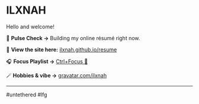 <!-- <img src="error_meme.png" width="501px" /> -->
# ILXNAH
Hello and welcome!
<!-- My goal is to absorb diverse streams of technical and non-technical knowledge, decode systems through investigation and analysis, and engineer solutions that rewrite the rules.  
I take on challenges with persistence and an open mind; pushing fate, my limits, and a little rogue code along the way.  -->

💓 **Pulse Check →** Building my online résumé right now.

📄 **View the site here:** [ilxnah.github.io/resume](https://ilxnah.github.io/resume/)

🎧 **Focus Playlist →** [Ctrl+Focus 🔎](https://youtube.com/playlist?list=PLnhm-_a3haJYBaeCwKZevJNmA3uwKMFhp)

🪄  **Hobbies & vibe →** [gravatar.com/ilxnah](https://gravatar.com/ilxnah)

<!-- [![Meme Credit: @garabatokid](https://img.shields.io/badge/Meme%20Credit%3A%20%40garabatokid-b92035?style=flat&color=f5384f)](https://x.com/garabatokid) -->
<!-- [![🎭 Some Shakespearean Quote](https://img.shields.io/badge/🎭%20Some%20Shakespearean%20Quote-ffffff?style=flat&color=9960b4)](https://github.com/ILXNAH/ILXNAH/blob/main/quote.jpg) -->
---
\#untethered \#lfg

<!-- > _"May the wind under your wings bear you where the sun sails and the moon walks."_ ☀️🌙🦅 -->
